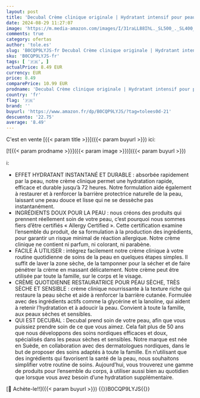 ```yaml
---
layout: post
title: 'Decubal Crème clinique originale | Hydratant intensif pour peau sèche  très sèche et sensible | Hydratation jusqu’à 72 heures | 100 g'
date: 2024-08-29 11:27:07
image: 'https://m.media-amazon.com/images/I/31raLL88IhL._SL500_._SL400_.jpg'
comments: true
category: ofertas
author: 'tole.es'
slug: 'B0CQP9LYJS-fr Decubal Crème clinique originale | Hydratant intensif pour...'
sku: 'B0CQP9LYJS-fr'
tags: [ '🇫🇷', ]
actualPrice: 8.49 EUR
currency: EUR
price: 8.49
comparePrice: 10.99 EUR
prodname: 'Decubal Crème clinique originale | Hydratant intensif pour peau sèche  très sèche et sensible | Hydratation jusqu’à 72 heures | 100 g'
country: 'fr'
flag: '🇫🇷'
brand: ''
buyurl: 'https://www.amazon.fr/dp/B0CQP9LYJS/?tag=tolees0d-21'
descuento: '22.75'
average: '8.49'
---
```


C'est en vente [{{< param title >}}]({{< param buyurl >}}) ici:

[![{{< param prodname >}}]({{< param image >}})]({{< param buyurl >}})

ℹ️:

- EFFET HYDRATANT INSTANTANÉ ET DURABLE : absorbée rapidement par la peau, notre crème clinique permet une hydratation rapide, efficace et durable jusqu’à 72 heures. Notre formulation aide également à restaurer et à renforcer la barrière protectrice naturelle de la peau, laissant une peau douce et lisse qui ne se dessèche pas instantanément.
- INGRÉDIENTS DOUX POUR LA PEAU : nous créons des produits qui prennent réellement soin de votre peau, c’est pourquoi nous sommes fiers d’être certifiés « Allergy Certified ». Cette certification examine l’ensemble du produit, de sa formulation à la production des ingrédients, pour garantir un risque minimal de réaction allergique. Notre crème clinique ne contient ni parfum, ni colorant, ni parabène.
- FACILE À UTILISER : intégrez facilement notre crème clinique à votre routine quotidienne de soins de la peau en quelques étapes simples. Il suffit de laver la zone sèche, de la tamponner pour la sécher et de faire pénétrer la crème en massant délicatement. Notre crème peut être utilisée par toute la famille, sur le corps et le visage.
- CRÈME QUOTIDIENNE RESTAURATRICE POUR PEAU SÈCHE, TRÈS SÈCHE ET SENSIBLE : crème clinique nourrissante à la texture riche qui restaure la peau sèche et aide à renforcer la barrière cutanée. Formulée avec des ingrédients actifs comme la glycérine et la lanoline, qui aident à retenir l’hydratation et à adoucir la peau. Convient à toute la famille, aux peaux sèches et sensibles.
- QUI EST DECUBAL : Decubal prend soin de votre peau, afin que vous puissiez prendre soin de ce que vous aimez. Cela fait plus de 50 ans que nous développons des soins nordiques efficaces et doux, spécialisés dans les peaux sèches et sensibles. Notre marque est née en Suède, en collaboration avec des dermatologues nordiques, dans le but de proposer des soins adaptés à toute la famille. En n’utilisant que des ingrédients qui favorisent la santé de la peau, nous souhaitons simplifier votre routine de soins. Aujourd’hui, vous trouverez une gamme de produits pour l’ensemble du corps, à utiliser aussi bien au quotidien que lorsque vous avez besoin d’une hydratation supplémentaire.

[🛒 Achète-le!!]({{< param buyurl >}})
{{<world>}}B0CQP9LYJS{{</world>}}

